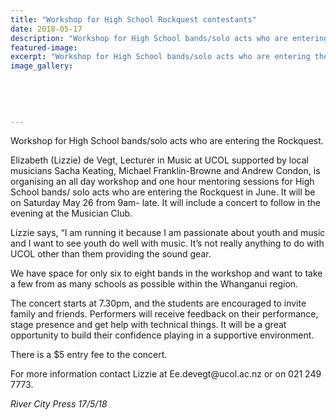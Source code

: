 ```yaml
---
title: "Workshop for High School Rockquest contestants"
date: 2018-05-17
description: "Workshop for High School bands/solo acts who are entering the Rockquest..."
featured-image: 
excerpt: "Workshop for High School bands/solo acts who are entering the Rockquest."
image_gallery:
    
    
    
    
    
---
```


<p><span>Workshop for High School bands/solo acts who are entering the Rockquest.</span></p>
<p><span>Elizabeth (Lizzie) de Vegt, Lecturer in Music at UCOL supported by local musicians Sacha Keating, Michael Franklin-Browne and Andrew Condon, is organising an all day workshop and one hour mentoring sessions for High School bands/ solo acts who are entering the Rockquest in June. It will be on Saturday May 26 from 9am- late. I</span><span class="text_exposed_show">t will include a concert to follow in the evening at the Musician Club.<br /></span></p>
<p><span class="text_exposed_show">Lizzie says, &ldquo;I am running it because I am passionate about youth and music and I want to see youth do well with music. It&rsquo;s not really anything to do with UCOL other than them providing the sound gear.<br /></span></p>
<p><span class="text_exposed_show">We have space for only six to eight bands in the workshop and want to take a few from as many schools as possible within the Whanganui region.<br /></span></p>
<p><span class="text_exposed_show">The concert starts at 7.30pm, and the students are encouraged to invite family and friends. Performers will receive feedback on their performance, stage presence and get help with technical things. It will be a great opportunity to build their confidence playing in a supportive environment.<br /></span></p>
<p><span class="text_exposed_show">There is a $5 entry fee to the concert.<br /></span></p>
<p><span class="text_exposed_show">For more information contact Lizzie at Ee.devegt@ucol.ac.nz or on 021 249 7773.</span></p>
<p><em><span class="text_exposed_show">River City Press 17/5/18</span></em></p>

